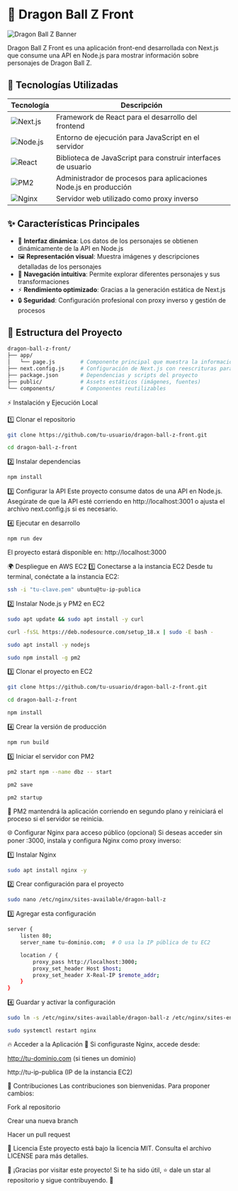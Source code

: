 # 🐉 Dragon Ball Z Front

![Dragon Ball Z Banner](https://via.placeholder.com/1200x400?text=Dragon+Ball+Z+Front) <!-- Reemplazar con imagen real -->

Dragon Ball Z Front es una aplicación front-end desarrollada con Next.js que consume una API en Node.js para mostrar información sobre personajes de Dragon Ball Z.

## 🚀 Tecnologías Utilizadas

| Tecnología | Descripción |
|------------|-------------|
| ![Next.js](https://img.shields.io/badge/Next.js-000000?logo=nextdotjs&logoColor=white) | Framework de React para el desarrollo del frontend |
| ![Node.js](https://img.shields.io/badge/Node.js-339933?logo=nodedotjs&logoColor=white) | Entorno de ejecución para JavaScript en el servidor |
| ![React](https://img.shields.io/badge/React-61DAFB?logo=react&logoColor=black) | Biblioteca de JavaScript para construir interfaces de usuario |
| ![PM2](https://img.shields.io/badge/PM2-2B037A?logo=pm2&logoColor=white) | Administrador de procesos para aplicaciones Node.js en producción |
| ![Nginx](https://img.shields.io/badge/Nginx-009639?logo=nginx&logoColor=white) | Servidor web utilizado como proxy inverso |

## ✨ Características Principales

- 🎨 **Interfaz dinámica**: Los datos de los personajes se obtienen dinámicamente de la API en Node.js
- 🖼️ **Representación visual**: Muestra imágenes y descripciones detalladas de los personajes
- 🧭 **Navegación intuitiva**: Permite explorar diferentes personajes y sus transformaciones
- ⚡ **Rendimiento optimizado**: Gracias a la generación estática de Next.js
- 🔒 **Seguridad**: Configuración profesional con proxy inverso y gestión de procesos

## 📂 Estructura del Proyecto

```bash
dragon-ball-z-front/
├── app/
│   └── page.js        # Componente principal que muestra la información del personaje
├── next.config.js     # Configuración de Next.js con reescrituras para proxy de API
├── package.json       # Dependencias y scripts del proyecto
├── public/            # Assets estáticos (imágenes, fuentes)
└── components/        # Componentes reutilizables
```
⚡ Instalación y Ejecución Local

1️⃣ Clonar el repositorio
```bash
git clone https://github.com/tu-usuario/dragon-ball-z-front.git
```
```bash
cd dragon-ball-z-front
```
2️⃣ Instalar dependencias
```bash
npm install
```

3️⃣ Configurar la API
Este proyecto consume datos de una API en Node.js. Asegúrate de que la API esté corriendo en http://localhost:3001 o ajusta el archivo next.config.js si es necesario.

4️⃣ Ejecutar en desarrollo
```bash
npm run dev
```
El proyecto estará disponible en:
http://localhost:3000

🌍 Despliegue en AWS EC2
1️⃣ Conectarse a la instancia EC2
Desde tu terminal, conéctate a la instancia EC2:
```bash
ssh -i "tu-clave.pem" ubuntu@tu-ip-publica
```
2️⃣ Instalar Node.js y PM2 en EC2
```bash
sudo apt update && sudo apt install -y curl
```
```bash
curl -fsSL https://deb.nodesource.com/setup_18.x | sudo -E bash -
```
```bash
sudo apt install -y nodejs
```
```bash
sudo npm install -g pm2
```
3️⃣ Clonar el proyecto en EC2
```bash
git clone https://github.com/tu-usuario/dragon-ball-z-front.git
```
```bash
cd dragon-ball-z-front
```
```bash
npm install
```
4️⃣ Crear la versión de producción
```bash
npm run build
```
5️⃣ Iniciar el servidor con PM2
```bash
pm2 start npm --name dbz -- start
```
```bash
pm2 save
```
```bash
pm2 startup
```
🔹 PM2 mantendrá la aplicación corriendo en segundo plano y reiniciará el proceso si el servidor se reinicia.

🌐 Configurar Nginx para acceso público (opcional)
Si deseas acceder sin poner :3000, instala y configura Nginx como proxy inverso:

1️⃣ Instalar Nginx
```bash
sudo apt install nginx -y
```
2️⃣ Crear configuración para el proyecto
```bash
sudo nano /etc/nginx/sites-available/dragon-ball-z
```
3️⃣ Agregar esta configuración
```bash
server {
    listen 80;
    server_name tu-dominio.com;  # O usa la IP pública de tu EC2

    location / {
        proxy_pass http://localhost:3000;
        proxy_set_header Host $host;
        proxy_set_header X-Real-IP $remote_addr;
    }
}
```
4️⃣ Guardar y activar la configuración
```bash
sudo ln -s /etc/nginx/sites-available/dragon-ball-z /etc/nginx/sites-enabled/
```
```bash
sudo systemctl restart nginx
```
🔥 Acceder a la Aplicación
📌 Si configuraste Nginx, accede desde:

http://tu-dominio.com (si tienes un dominio)

http://tu-ip-publica (IP de la instancia EC2)

🤝 Contribuciones
Las contribuciones son bienvenidas. Para proponer cambios:

Fork al repositorio

Crear una nueva branch

Hacer un pull request

📜 Licencia
Este proyecto está bajo la licencia MIT. Consulta el archivo LICENSE para más detalles.

🎉 ¡Gracias por visitar este proyecto! Si te ha sido útil, ⭐ dale un star al repositorio y sigue contribuyendo. 🚀

